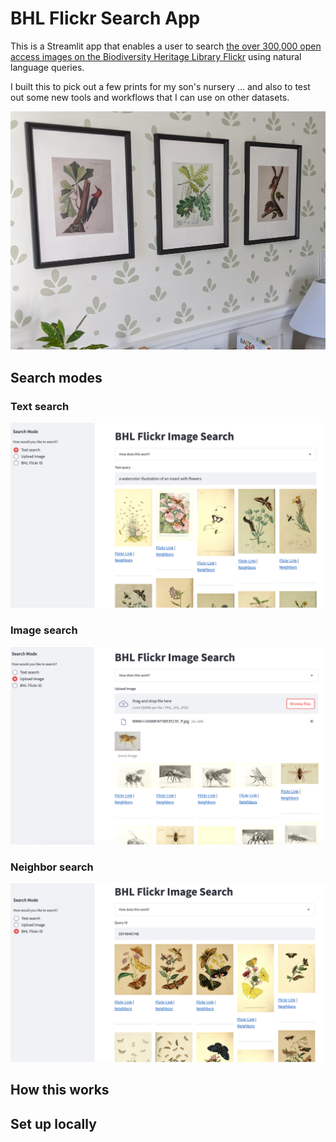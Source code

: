 # BHL Flickr Search App

This is a Streamlit app that enables a user to search [the over 300,000 open access images on the Biodiversity Heritage Library Flickr](https://www.flickr.com/photos/biodivlibrary/albums/) using natural language queries.

I built this to pick out a few prints for my son's nursery ... and also to test out some new tools and workflows that I can use on other datasets.

![3 framed prints from the Biodiversity Heritage Library](readme_images/nursery_prints.jpg)

## Search modes

### Text search

![screenshot of a web app showing BHL images being search with the query "a watercolor illustration of an insect with flowers"](readme_images/streamlit_text_search.png)

### Image search

![screenshot of a web app showing BHL images being searched against a photograph of a bee](readme_images/streamlit_image_search.png)

### Neighbor search

![screenshot of a web app showing BHL images that are considered closest to another BHL image](readme_images/streamlit_neighbor.png)

## How this works

## Set up locally

